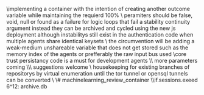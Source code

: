 \\implementing a container with the intention of creating another outcome variable while maintaining the requierd 100%
\\ peramiters should be false, void, null or found as a failure for logic loops that fail a stability continuity argument instead they can be archived and cycled using the new js deployment although instabilitys still exist in the authentication code when multiple agents share identical keysets \\ the circumvention will be adding a weak-medium unshareable variable that does not get stored such as the memory index of the agents or prefferably the raw input bus used
\\core trust persistancy code is a must for development agents
\\\ more parameters coming \\\\\ suggestions welcome
\\ housekeeping for existing branches of repositorys by virtual enumeration until the tor tunnel or opensql tunnels can be converted
\\
\\# machinelearning_review_container \\\if.sessions.exeed 6^12: archive.db
